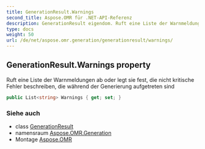 ```yaml
---
title: GenerationResult.Warnings
second_title: Aspose.OMR für .NET-API-Referenz
description: GenerationResult eigendom. Ruft eine Liste der Warnmeldungen ab oder legt sie fest die nicht kritische Fehler beschreiben die während der Generierung aufgetreten sind
type: docs
weight: 50
url: /de/net/aspose.omr.generation/generationresult/warnings/
---
```

## GenerationResult.Warnings property

Ruft eine Liste der Warnmeldungen ab oder legt sie fest, die nicht kritische Fehler beschreiben, die während der Generierung aufgetreten sind

```csharp
public List<string> Warnings { get; set; }
```

### Siehe auch

* class [GenerationResult](../)
* namensraum [Aspose.OMR.Generation](../../generationresult/)
* Montage [Aspose.OMR](../../../)


